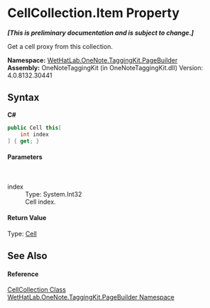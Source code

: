 # CellCollection.Item Property 
 _**\[This is preliminary documentation and is subject to change.\]**_

Get a cell proxy from this collection.

**Namespace:**&nbsp;<a href="56352230-71f2-f4b7-63a8-983965663af5">WetHatLab.OneNote.TaggingKit.PageBuilder</a><br />**Assembly:**&nbsp;OneNoteTaggingKit (in OneNoteTaggingKit.dll) Version: 4.0.8132.30441

## Syntax

**C#**<br />
``` C#
public Cell this[
	int index
] { get; }
```


#### Parameters
&nbsp;<dl><dt>index</dt><dd>Type: System.Int32<br />Cell index.</dd></dl>

#### Return Value
Type: <a href="66fe52c1-34fd-3769-2ea3-c5ed0c1d65ca">Cell</a><br />

## See Also


#### Reference
<a href="09730001-8b9f-c579-5787-c2c81a25ed5d">CellCollection Class</a><br /><a href="56352230-71f2-f4b7-63a8-983965663af5">WetHatLab.OneNote.TaggingKit.PageBuilder Namespace</a><br />